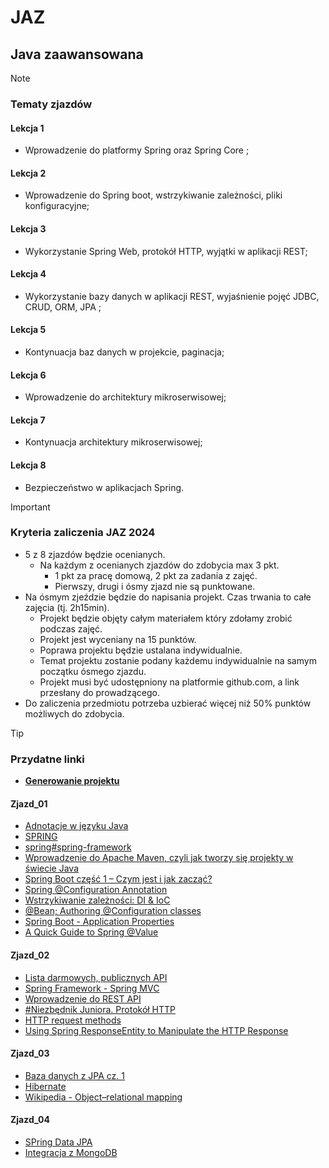 # JAZ
## Java zaawansowana

> [!NOTE]
> ### Tematy zjazdów
#### Lekcja 1
  - Wprowadzenie do platformy Spring oraz Spring Core ;
#### Lekcja 2
  - Wprowadzenie do Spring boot, wstrzykiwanie zależności, pliki konfiguracyjne;
#### Lekcja 3
  - Wykorzystanie Spring Web, protokół HTTP, wyjątki w aplikacji REST;
#### Lekcja 4
  - Wykorzystanie bazy danych w aplikacji REST, wyjaśnienie pojęć JDBC, CRUD, ORM, JPA ;
#### Lekcja 5
  - Kontynuacja baz danych w projekcie, paginacja;
#### Lekcja 6
  - Wprowadzenie do architektury mikroserwisowej;
#### Lekcja 7
  - Kontynuacja architektury mikroserwisowej;
#### Lekcja 8
  - Bezpieczeństwo w aplikacjach Spring.

> [!IMPORTANT]
> ### Kryteria zaliczenia JAZ 2024
- 5 z 8 zjazdów będzie ocenianych.
    - Na każdym z ocenianych zjazdów do zdobycia max 3 pkt.
        - 1 pkt za pracę domową, 2 pkt za zadania z zajęć.
        - Pierwszy, drugi i ósmy zjazd nie są punktowane.
- Na ósmym zjeździe będzie do napisania projekt. Czas trwania to całe zajęcia (tj. 2h15min).
    - Projekt będzie objęty całym materiałem który zdołamy zrobić podczas zajęć.
    - Projekt jest wyceniany na 15 punktów.
    - Poprawa projektu będzie ustalana indywidualnie.
    - Temat projektu zostanie podany każdemu indywidualnie na samym początku ósmego zjazdu.
    - Projekt musi być udostępniony na platformie github.com, a link przesłany do prowadzącego.
- Do zaliczenia przedmiotu potrzeba uzbierać więcej niż 50% punktów możliwych do zdobycia. 

> [!TIP]
> ### Przydatne linki
- [**Generowanie projektu**](https://start.spring.io/>)
#### Zjazd_01
- [Adnotacje w języku Java](http://bykowski.pl/adnotacje-w-jezyku-java-2/)
- [SPRING](https://vavatech.pl/technologie/frameworki/spring)
- [spring#spring-framework](https://javastart.pl/baza-wiedzy/frameworki/spring#spring-framework)
- [Wprowadzenie do Apache Maven, czyli jak tworzy się projekty w świecie Java](https://www.kodolamacz.pl/blog/wprowadzenie-do-apache-maven-czyli-jak-tworzy-sie-projekty-w-swiecie-java/)
- [Spring Boot część 1 – Czym jest i jak zacząć?](https://bykowski.pl/spring-boot/)
- [Spring @Configuration Annotation](https://www.digitalocean.com/community/tutorials/spring-configuration-annotation)
- [Wstrzykiwanie zależności: DI & IoC](https://www.javappa.com/kurs-spring/wstrzykiwanie-zaleznosci)
- [@Bean; Authoring @Configuration classes](https://docs.spring.io/spring-javaconfig/docs/1.0.0.M4/reference/html/ch02s02.html)
- [Spring Boot - Application Properties](https://www.tutorialspoint.com/spring_boot/spring_boot_application_properties.htm)
- [A Quick Guide to Spring @Value](https://www.baeldung.com/spring-value-annotation)
#### Zjazd_02
- [Lista darmowych, publicznych API](https://github.com/public-apis/public-apis)
- [Spring Framework - Spring MVC](https://www.javappa.com/kurs-spring/spring-framework-spring-mvc)
- [Wprowadzenie do REST API](https://devszczepaniak.pl/wprowadzenie-do-rest-api/)
- [#Niezbędnik Juniora. Protokół HTTP](https://kobietydokodu.pl/niezbednik-juniora-protokol-http/)
- [HTTP request methods](https://developer.mozilla.org/en-US/docs/Web/HTTP/Methods)
- [Using Spring ResponseEntity to Manipulate the HTTP Response](https://www.baeldung.com/spring-response-entity)
#### Zjazd_03
- [Baza danych z JPA cz. 1](https://kobietydokodu.pl/13-baza-danych-z-jpa-cz-1/)
- [Hibernate](https://javastart.pl/baza-wiedzy/frameworki/hibernate)
- [Wikipedia - Object–relational mapping](https://en.wikipedia.org/wiki/Object–relational_mapping)
#### Zjazd_04
- [SPring Data JPA](https://javappa.com/kurs-spring/spring-data-jpa-1-x)
- [Integracja z MongoDB](https://bykowski.pl/spring-boot-19-integracja-z-mongodb/)
